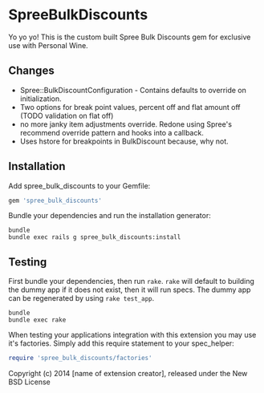 SpreeBulkDiscounts
==================

Yo yo yo! This is the custom built Spree Bulk Discounts gem for exclusive use with Personal Wine.

Changes
-------
* Spree::BulkDiscountConfiguration - Contains defaults to override on initialization.
* Two options for break point values, percent off and flat amount off (TODO validation on flat off)
* no more janky item adjustments override. Redone using Spree's recommend override pattern and hooks into a callback.
* Uses hstore for breakpoints in BulkDiscount because, why not.

Installation
------------

Add spree_bulk_discounts to your Gemfile:

```ruby
gem 'spree_bulk_discounts'
```

Bundle your dependencies and run the installation generator:

```shell
bundle
bundle exec rails g spree_bulk_discounts:install
```

Testing
-------

First bundle your dependencies, then run `rake`. `rake` will default to building the dummy app if it does not exist, then it will run specs. The dummy app can be regenerated by using `rake test_app`.

```shell
bundle
bundle exec rake
```

When testing your applications integration with this extension you may use it's factories.
Simply add this require statement to your spec_helper:

```ruby
require 'spree_bulk_discounts/factories'
```

Copyright (c) 2014 [name of extension creator], released under the New BSD License
